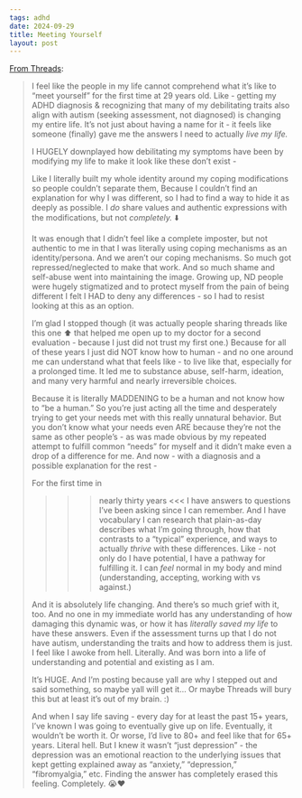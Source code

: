 ```yaml
---
tags: adhd
date: 2024-09-29
title: Meeting Yourself
layout: post
---
```


[From Threads](https://www.threads.net/@julievoth/post/DAZQFnyTNWy):

> I feel like the people in my life cannot comprehend what it’s like to “meet yourself” for the first time at 29 years old.
> Like - getting my ADHD diagnosis & recognizing that many of my debilitating traits also align with autism (seeking assessment, not diagnosed) is changing my entire life.
> It’s not just about having a name for it - it feels like someone (finally) gave me the answers I need to actually *live my life.*
>
> I HUGELY downplayed how debilitating my symptoms have been by modifying my life to make it look like these don’t exist -
> 
> Like I literally built my whole identity around my coping modifications so people couldn’t separate them,
> Because I couldn’t find an explanation for why I was different, so I had to find a way to hide it as deeply as possible.
> I *do* share values and authentic expressions with the modifications, but not *completely.* ⬇️
> 
> It was enough that I didn’t feel like a complete imposter, but not authentic to me in that I was literally using coping mechanisms as an identity/persona.
> And we aren’t our coping mechanisms. So much got repressed/neglected to make that work. And so much shame and self-abuse went into maintaining the image.
> Growing up, ND people were hugely stigmatized and to protect myself from the pain of being different I felt I HAD to deny any differences - so I had to resist looking at this as an option.
> 
> I’m glad I stopped though (it was actually people sharing threads like this one ⬆️ that helped me open up to my doctor for a second evaluation - because I just did not trust my first one.)
> Because for all of these years I just did NOT know how to human - and no one around me can understand what that feels like - to live like that, especially for a prolonged time.
> It led me to substance abuse, self-harm, ideation, and many very harmful and nearly irreversible choices.
> 
> Because it is literally MADDENING to be a human and not know how to “be a human.” So you’re just acting all the time and desperately trying to get your needs met with this really unnatural behavior.
> But you don’t know what your needs even ARE because they’re not the same as other people’s - as was made obvious by my repeated attempt to fulfill common “needs” for myself and it didn’t make even a drop of a difference for me.
> And now - with a diagnosis and a possible explanation for the rest -
> 
> For the first time in
> >>> nearly thirty years <<<
> I have answers to questions I’ve been asking since I can remember.
> And I have vocabulary I can research that plain-as-day describes what I’m going through, how that contrasts to a “typical” experience, and ways to actually *thrive* with these differences.
> Like - not only do I have potential, I have a pathway for fulfilling it.
> I can *feel* normal in my body and mind (understanding, accepting, working with vs against.)
> 
> And it is absolutely life changing. And there’s so much grief with it, too.
> And no one in my immediate world has any understanding of how damaging this dynamic was, or how it has *literally saved my life* to have these answers.
> Even if the assessment turns up that I do not have autism, understanding the traits and how to address them is just.
> I feel like I awoke from hell. Literally. And was born into a life of understanding and potential and existing as I am.
> 
> It’s HUGE. And I’m posting because yall are why I stepped out and said something, so maybe yall will get it…
> Or maybe Threads will bury this but at least it’s out of my brain. :)
> 
> And when I say life saving - every day for at least the past 15+ years, I’ve known I was going to eventually give up on life.
> Eventually, it wouldn’t be worth it. Or worse, I’d live to 80+ and feel like that for 65+ years. Literal hell.
> But I knew it wasn’t “just depression” - the depression was an emotional reaction to the underlying issues that kept getting explained away as “anxiety,” “depression,” “fibromyalgia,” etc.
> Finding the answer has completely erased this feeling. Completely. 😭❤️